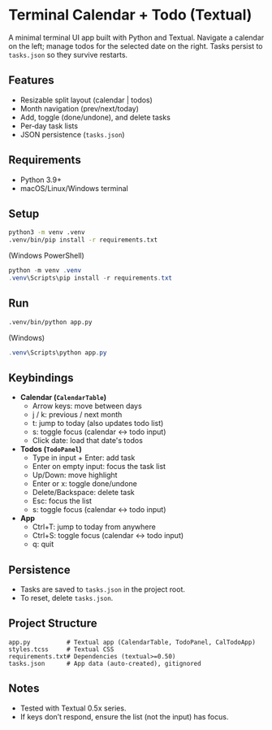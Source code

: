 # Terminal Calendar + Todo (Textual)

A minimal terminal UI app built with Python and Textual. Navigate a calendar on the left; manage todos for the selected date on the right. Tasks persist to `tasks.json` so they survive restarts.

## Features
- Resizable split layout (calendar | todos)
- Month navigation (prev/next/today)
- Add, toggle (done/undone), and delete tasks
- Per‑day task lists
- JSON persistence (`tasks.json`)

## Requirements
- Python 3.9+
- macOS/Linux/Windows terminal

## Setup
```bash
python3 -m venv .venv
.venv/bin/pip install -r requirements.txt
```
(Windows PowerShell)
```powershell
python -m venv .venv
.venv\Scripts\pip install -r requirements.txt
```

## Run
```bash
.venv/bin/python app.py
```
(Windows)
```powershell
.venv\Scripts\python app.py
```

## Keybindings
- **Calendar (`CalendarTable`)**
  - Arrow keys: move between days
  - j / k: previous / next month
  - t: jump to today (also updates todo list)
  - s: toggle focus (calendar <-> todo input)
  - Click date: load that date's todos
- **Todos (`TodoPanel`)**
  - Type in input + Enter: add task
  - Enter on empty input: focus the task list
  - Up/Down: move highlight
  - Enter or x: toggle done/undone
  - Delete/Backspace: delete task
  - Esc: focus the list
  - s: toggle focus (calendar <-> todo input)
- **App**
  - Ctrl+T: jump to today from anywhere
  - Ctrl+S: toggle focus (calendar <-> todo input)
  - q: quit

## Persistence
- Tasks are saved to `tasks.json` in the project root.
- To reset, delete `tasks.json`.

## Project Structure
```
app.py          # Textual app (CalendarTable, TodoPanel, CalTodoApp)
styles.tcss     # Textual CSS
requirements.txt# Dependencies (textual>=0.50)
tasks.json      # App data (auto-created), gitignored
```

## Notes
- Tested with Textual 0.5x series.
- If keys don’t respond, ensure the list (not the input) has focus.

